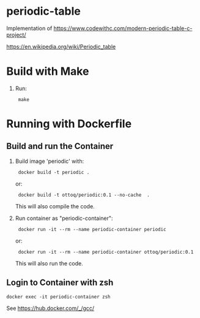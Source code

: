 # periodic-table

Implementation of https://www.codewithc.com/modern-periodic-table-c-project/

https://en.wikipedia.org/wiki/Periodic_table


# Build with Make

1. Run:

        make

# Running with Dockerfile

## Build and run the Container

1. Build image 'periodic' with:

        docker build -t periodic .

    or:

        docker build -t ottoq/periodic:0.1 --no-cache  .


    This will also compile the code.

2. Run container as "periodic-container":

        docker run -it --rm --name periodic-container periodic

    or:

        docker run -it --rm --name periodic-container ottoq/periodic:0.1

    This will also run the code.

## Login to Container with zsh

    docker exec -it periodic-container zsh

See https://hub.docker.com/_/gcc/

